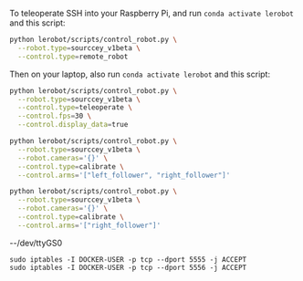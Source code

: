 To teleoperate SSH into your Raspberry Pi, and run `conda activate lerobot` and this script:

```bash
python lerobot/scripts/control_robot.py \
  --robot.type=sourccey_v1beta \
  --control.type=remote_robot
```

Then on your laptop, also run `conda activate lerobot` and this script:

```bash
python lerobot/scripts/control_robot.py \
  --robot.type=sourccey_v1beta \
  --control.type=teleoperate \
  --control.fps=30 \
  --control.display_data=true
```

```bash
python lerobot/scripts/control_robot.py \
  --robot.type=sourccey_v1beta \
  --robot.cameras='{}' \
  --control.type=calibrate \
  --control.arms='["left_follower", "right_follower"]'
```

```bash
python lerobot/scripts/control_robot.py \
  --robot.type=sourccey_v1beta \
  --robot.cameras='{}' \
  --control.type=calibrate \
  --control.arms='["right_follower"]'
```

--/dev/ttyGS0

```
sudo iptables -I DOCKER-USER -p tcp --dport 5555 -j ACCEPT
sudo iptables -I DOCKER-USER -p tcp --dport 5556 -j ACCEPT
```
